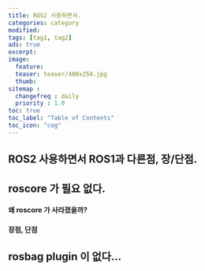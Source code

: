 ```yaml
---
title: ROS2 사용하면서.
categories: category
modified: 
tags: [tag1, tag2]
ads: true
excerpt:
image:
  feature:
  teaser: teaser/400x250.jpg
  thumb:
sitemap :
  changefreq : daily
  priority : 1.0
toc: true
toc_label: "Table of Contents"
toc_icon: "cog" 
---
```


## ROS2 사용하면서 ROS1과 다른점, 장/단점.

## roscore 가 필요 없다.

#### 왜 roscore 가 사라졌을까?

#### 장점, 단점

## rosbag plugin 이 없다...